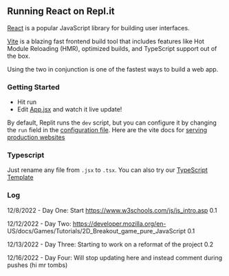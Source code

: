 ## Running React on Repl.it

[React](https://reactjs.org/) is a popular JavaScript library for building user interfaces.

[Vite](https://vitejs.dev/) is a blazing fast frontend build tool that includes features like Hot Module Reloading (HMR), optimized builds, and TypeScript support out of the box.

Using the two in conjunction is one of the fastest ways to build a web app.

### Getting Started
- Hit run
- Edit [App.jsx](#src/App.jsx) and watch it live update!

By default, Replit runs the `dev` script, but you can configure it by changing the `run` field in the [configuration file](#.replit). Here are the vite docs for [serving production websites](https://vitejs.dev/guide/build.html)

### Typescript

Just rename any file from `.jsx` to `.tsx`. You can also try our [TypeScript Template](https://replit.com/@replit/React-TypeScript)

### Log

12/8/2022 - Day One: Start https://www.w3schools.com/js/js_intro.asp 0.1

12/12/2022 - Day Two: https://developer.mozilla.org/en- 
US/docs/Games/Tutorials/2D_Breakout_game_pure_JavaScript 0.1

12/13/2022 - Day Three: Starting to work on a reformat of the project 0.2

12/16/2022 - Day Four: Will stop updating here and instead comment during pushes (hi mr tombs)